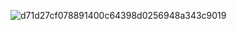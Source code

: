 ![d71d27cf078891400c64398d0256948a343c9019](https://user-images.githubusercontent.com/50084238/232164683-5847c408-45a5-4c5d-ba76-d3811d2de9e9.png)
